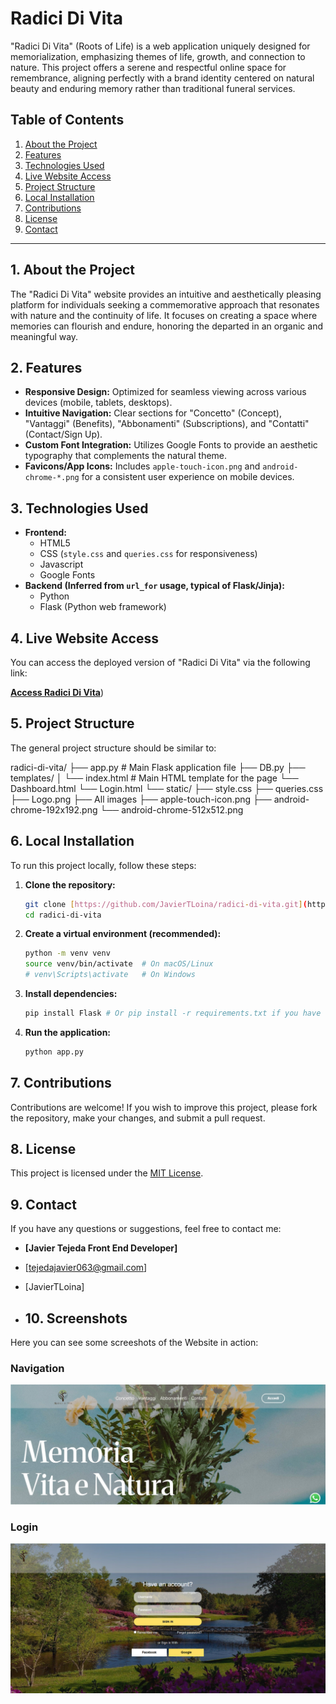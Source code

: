 # Radici Di Vita
"Radici Di Vita" (Roots of Life) is a web application uniquely designed for memorialization, emphasizing themes of life, growth, and connection to nature. This project offers a serene and respectful online space for remembrance, aligning perfectly with a brand identity centered on natural beauty and enduring memory rather than traditional funeral services.

## Table of Contents

1.  [About the Project](#1-about-the-project)
2.  [Features](#2-features)
3.  [Technologies Used](#3-technologies-used)
4.  [Live Website Access](#4-live-website-access)
5.  [Project Structure](#5-project-structure)
6.  [Local Installation](#6-local-installation)
7.  [Contributions](#7-contributions)
8.  [License](#8-license)
9.  [Contact](#9-contact)

---

## 1. About the Project

The "Radici Di Vita" website provides an intuitive and aesthetically pleasing platform for individuals seeking a commemorative approach that resonates with nature and the continuity of life. It focuses on creating a space where memories can flourish and endure, honoring the departed in an organic and meaningful way.

## 2. Features

* **Responsive Design:** Optimized for seamless viewing across various devices (mobile, tablets, desktops).
* **Intuitive Navigation:** Clear sections for "Concetto" (Concept), "Vantaggi" (Benefits), "Abbonamenti" (Subscriptions), and "Contatti" (Contact/Sign Up).
* **Custom Font Integration:** Utilizes Google Fonts to provide an aesthetic typography that complements the natural theme.
* **Favicons/App Icons:** Includes `apple-touch-icon.png` and `android-chrome-*.png` for a consistent user experience on mobile devices.

## 3. Technologies Used

* **Frontend:**
    * HTML5
    * CSS (`style.css` and `queries.css` for responsiveness)
    * Javascript
    * Google Fonts
* **Backend (Inferred from `url_for` usage, typical of Flask/Jinja):**
    * Python
    * Flask (Python web framework)

## 4. Live Website Access

You can access the deployed version of "Radici Di Vita" via the following link:

[**Access Radici Di Vita**](https://radicidivita.onrender.com))

## 5. Project Structure

The general project structure should be similar to:

radici-di-vita/
├── app.py  # Main Flask application file
├── DB.py
├── templates/
│   └── index.html  # Main HTML template for the page
    └── Dashboard.html
    └── Login.html
└── static/
├── style.css
├── queries.css
├── Logo.png
├── All images
├── apple-touch-icon.png
├── android-chrome-192x192.png
└── android-chrome-512x512.png

## 6. Local Installation

To run this project locally, follow these steps:

1.  **Clone the repository:**
    ```bash
    git clone [https://github.com/JavierTLoina/radici-di-vita.git](https://github.com/JavierTLoina/radici-di-vita.git)
    cd radici-di-vita
    ```
    
2.  **Create a virtual environment (recommended):**
    ```bash
    python -m venv venv
    source venv/bin/activate  # On macOS/Linux
    # venv\Scripts\activate   # On Windows
    ```

3.  **Install dependencies:**
    ```bash
    pip install Flask # Or pip install -r requirements.txt if you have one
    ```

4.  **Run the application:**
    ```bash
    python app.py
    ```

## 7. Contributions

Contributions are welcome! If you wish to improve this project, please fork the repository, make your changes, and submit a pull request.

## 8. License

This project is licensed under the [MIT License](https://opensource.org/licenses/MIT).

## 9. Contact

If you have any questions or suggestions, feel free to contact me:

* **[Javier Tejeda Front End Developer]**
* [tejedajavier063@gmail.com]
* [JavierTLoina]

* ## 10. Screenshots

Here you can see some screeshots of the Website in action:

### Navigation

![Nav](static/half.jpeg)

### Login

![Login](static/login-readme.png)







